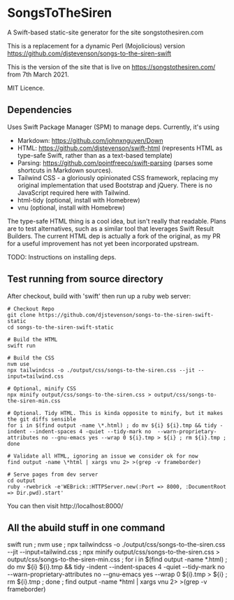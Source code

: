 # SongsToTheSiren

A Swift-based static-site generator for the site songstothesiren.com

This is a replacement for a dynamic Perl (Mojolicious) version https://github.com/djstevenson/songs-to-the-siren-swift

This is the version of the site that is live on https://songstothesiren.com/ from 7th March 2021.

MIT Licence.

## Dependencies

Uses Swift Package Manager (SPM) to manage deps. Currently, it's using

 * Markdown: https://github.com/johnxnguyen/Down
 * HTML: https://github.com/djstevenson/swift-html (represents HTML as type-safe Swift, rather than as a text-based template)
 * Parsing: https://github.com/pointfreeco/swift-parsing (parses some shortcuts in Markdown sources).
 * Tailwind CSS - a gloriously opinionated CSS framework, replacing my original implementation that used Bootstrap and jQuery. There is no JavaScript required here with Tailwind.
 * html-tidy (optional, install with Homebrew)
 * vnu (optional, install with Homebrew)

The type-safe HTML thing is a cool idea, but isn't really that readable. Plans are to test alternatives, such as a similar tool that leverages Swift Result Builders. The current HTML dep is actually a fork of the original, as my PR for a useful improvement has not yet been incorporated upstream.

TODO: Instructions on installing deps.


## Test running from source directory

After checkout, build with 'swift' then run up a ruby web server:

```
# Checkout Repo
git clone https://github.com/djstevenson/songs-to-the-siren-swift-static
cd songs-to-the-siren-swift-static

# Build the HTML
swift run

# Build the CSS
nvm use
npx tailwindcss -o ./output/css/songs-to-the-siren.css --jit --input=tailwind.css

# Optional, minify CSS
npx minify output/css/songs-to-the-siren.css > output/css/songs-to-the-siren-min.css

# Optional. Tidy HTML. This is kinda opposite to minify, but it makes the git diffs sensible
for i in $(find output -name \*.html) ; do mv ${i} ${i}.tmp && tidy -indent --indent-spaces 4 -quiet --tidy-mark no  --warn-proprietary-attributes no --gnu-emacs yes --wrap 0 ${i}.tmp > ${i} ; rm ${i}.tmp ; done

# Validate all HTML, ignoring an issue we consider ok for now
find output -name \*html | xargs vnu 2> >(grep -v frameborder)

# Serve pages from dev server
cd output
ruby -rwebrick -e'WEBrick::HTTPServer.new(:Port => 8000, :DocumentRoot => Dir.pwd).start'
```

You can then visit http://localhost:8000/

## All the abuild stuff in one command
swift run ; nvm use ; npx tailwindcss -o ./output/css/songs-to-the-siren.css --jit --input=tailwind.css ; npx minify output/css/songs-to-the-siren.css > output/css/songs-to-the-siren-min.css ; for i in $(find output -name \*.html) ; do mv ${i} ${i}.tmp && tidy -indent --indent-spaces 4 -quiet --tidy-mark no  --warn-proprietary-attributes no --gnu-emacs yes --wrap 0 ${i}.tmp > ${i} ; rm ${i}.tmp ; done ; find output -name \*html | xargs vnu 2> >(grep -v frameborder)



